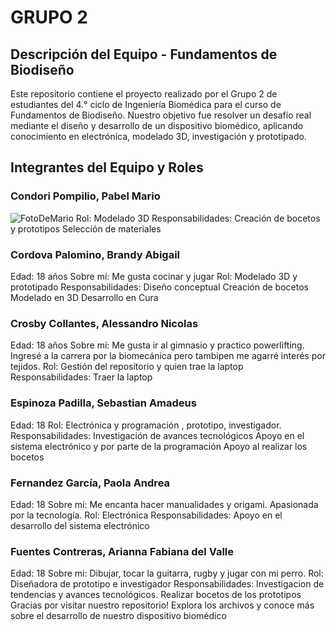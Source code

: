 # GRUPO 2
## Descripción del Equipo - Fundamentos de Biodiseño
Este repositorio contiene el proyecto realizado por el Grupo 2 de estudiantes del 4.° ciclo de Ingeniería Biomédica para el curso de Fundamentos de Biodiseño. Nuestro objetivo fue resolver un desafío real mediante el diseño y desarrollo de un dispositivo biomédico, aplicando conocimiento en electrónica, modelado 3D, investigación y prototipado.

## Integrantes del Equipo y Roles
### Condori Pompilio, Pabel Mario
![FotoDeMario](https://github.com/AlessandroCrosby/Miau/blob/240f204efc44a4a1535c6aee6adb4f57ec2b5c4b/FotosDeCaras/FotoDeMario.jpg)
Rol: Modelado 3D
⁠Responsabilidades:
Creación de bocetos y prototipos
Selección de materiales
### Cordova Palomino, Brandy Abigail

Edad: 18 años
Sobre mí: Me gusta cocinar y jugar
Rol: Modelado 3D y prototipado
Responsabilidades:
Diseño conceptual
Creación de bocetos
Modelado en 3D
Desarrollo en Cura
### Crosby Collantes, Alessandro Nicolas

Edad: 18 años
Sobre mí: Me gusta ir al gimnasio y practico powerlifting. Ingresé a la carrera por la biomecánica pero tambipen me agarré interés por tejidos.
Rol: Gestión del repositorio y quien trae la laptop
Responsabilidades:
Traer la laptop
### Espinoza Padilla, Sebastian Amadeus

Edad: 18
Rol: Electrónica y programación , prototipo, investigador.
Responsabilidades:
Investigación de avances tecnológicos
Apoyo en el sistema electrónico y por parte de la programación
Apoyo al realizar los bocetos
### Fernandez García, Paola Andrea

Edad: 18
Sobre mí: Me encanta hacer manualidades y origami. Apasionada por la tecnología.
Rol: Electrónica
Responsabilidades:
Apoyo en el desarrollo del sistema electrónico
### Fuentes Contreras, Arianna Fabiana del Valle

Edad: 18
Sobre mi: Dibujar, tocar la guitarra, rugby y jugar con mi perro.
Rol: Diseñadora de prototipo e investigador
Responsabilidades:
Investigacion de tendencias y avances tecnológicos.
Realizar bocetos de los prototipos
Gracias por visitar nuestro repositorio!
Explora los archivos y conoce más sobre el desarrollo de nuestro dispositivo biomédico
